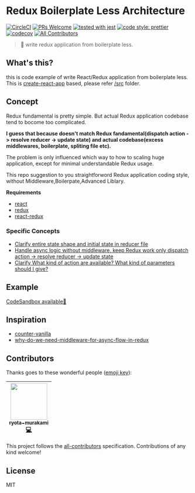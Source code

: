 # Redux Boilerplate Less Architecture

[![CircleCI](https://circleci.com/gh/ryota-murakami/redux-boilerplate-less-architecture.svg?style=svg)](https://circleci.com/gh/ryota-murakami/redux-boilerplate-less-architecture)
[![PRs Welcome](https://img.shields.io/badge/PRs-welcome-brightgreen.svg?style=flat-square)](http://makeapullrequest.com)
[![tested with jest](https://img.shields.io/badge/tested_with-jest-99424f.svg)](https://github.com/facebook/jest)
[![code style: prettier](https://img.shields.io/badge/code_style-prettier-ff69b4.svg)](https://github.com/prettier/prettier)
[![codecov](https://codecov.io/gh/ryota-murakami/redux-no-middleware-pattarn/branch/master/graph/badge.svg)](https://codecov.io/gh/ryota-murakami/redux-boilerplate-less-architecture)
[![All Contributors](https://img.shields.io/badge/all_contributors-1-orange.svg?style=flat-square)](#contributors)

> 🍷 write redux application from boilerplate less.

<!-- START doctoc generated TOC please keep comment here to allow auto update -->
<!-- DON'T EDIT THIS SECTION, INSTEAD RE-RUN doctoc TO UPDATE -->

## What's this?
this is code example of write React/Redux application from boilerplate less.  
This is [create-react-app](https://github.com/facebook/create-react-app) based, please refer [/src](https://github.com/ryota-murakami/redux-boilerplate-less-architecture/tree/master/src) folder.  

## Concept
Redux fundamental is pretty simple.
But actual Redux application codebase tend to bocome too complicated.

**I guess that because doesn't match Redux fandamental(dispatch action -> resolve reducer -> update state) and actual codebase(excess middlewares, boilerplate, spliting file etc).**

The problem is only influenced which way to how to scaling huge application, except for minimal understandable Redux usage.  

This repo suggestion to you straightforword Redux application coding style, without Middleware,Boilerpate,Advanced Liblary.

**Requirements**
- [react](https://github.com/facebook/react)
- [redux](https://github.com/reduxjs/redux)
- [react-redux](https://github.com/reduxjs/react-redux)

### Specific Concepts
- [Clarify entire state shape and initial state in reducer file](https://github.com/ryota-murakami/redux-boilerplate-less-architecture/blob/master/src/reducer.js#L6-L16)
- [Handle async logic without middleware, keep Redux work only dispatch action -> resolve reducer -> update state](https://github.com/ryota-murakami/redux-boilerplate-less-architecture/blob/master/src/pages/github/index.js#L16-L33)
- [Clarify What kind of action are available? What kind of parameters should I give?](https://github.com/ryota-murakami/redux-boilerplate-less-architecture/blob/master/src/action.js#L4-L16)

## Example
[CodeSandbox available🎉](https://codesandbox.io/s/github/ryota-murakami/redux-boilerplate-less-architecture)


## Inspiration
- [counter-vanilla](https://github.com/reactjs/redux/blob/master/examples/counter-vanilla/index.html)
- [why-do-we-need-middleware-for-async-flow-in-redux](https://stackoverflow.com/questions/34570758/why-do-we-need-middleware-for-async-flow-in-redux)


## Contributors

Thanks goes to these wonderful people ([emoji key](https://github.com/kentcdodds/all-contributors#emoji-key)):

<!-- ALL-CONTRIBUTORS-LIST:START - Do not remove or modify this section -->
<!-- prettier-ignore -->
| [<img src="https://avatars2.githubusercontent.com/u/5501268?v=4" width="100px;"/><br /><sub><b>ryota-murakami</b></sub>](http://ryota-murakami.github.io/)<br />[💻](https://github.com/ryota-murakami/redux-no-middleware-pattarn/commits?author=ryota-murakami "Code") |
| :---: |
<!-- ALL-CONTRIBUTORS-LIST:END -->

This project follows the [all-contributors](https://github.com/kentcdodds/all-contributors) specification. Contributions of any kind welcome!

## License
MIT

